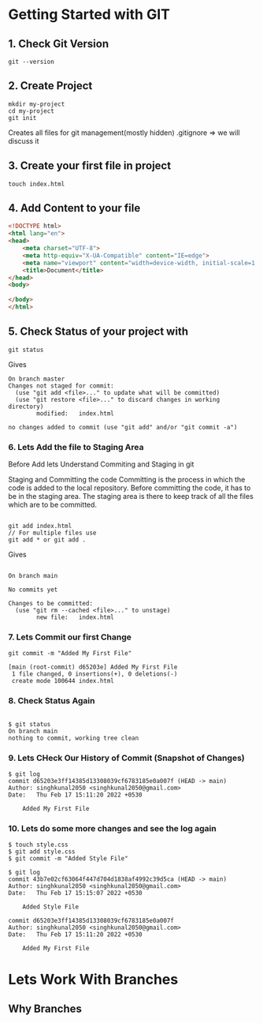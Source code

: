 # Getting Started with GIT

## 1.  Check Git Version 

```
git --version

```

## 2. Create Project 

```
mkdir my-project
cd my-project
git init 

```
Creates all files for git management(mostly hidden)
.gitignore => we will discuss it 

## 3. Create your first file in project

```
touch index.html

```

## 4. Add Content to your file

```html
<!DOCTYPE html>
<html lang="en">
<head>
    <meta charset="UTF-8">
    <meta http-equiv="X-UA-Compatible" content="IE=edge">
    <meta name="viewport" content="width=device-width, initial-scale=1.0">
    <title>Document</title>
</head>
<body>
    
</body>
</html>

```

## 5. Check Status of your project with 

```
git status

```

Gives 

```
On branch master
Changes not staged for commit:
  (use "git add <file>..." to update what will be committed)
  (use "git restore <file>..." to discard changes in working directory)
        modified:   index.html

no changes added to commit (use "git add" and/or "git commit -a")

```

### 6. Lets Add the file to Staging Area 

Before Add lets Understand Commiting and Staging in git

Staging and Committing the code
Committing is the process in which the code is added to the local repository. Before committing the code, it has to be in the staging area. The staging area is there to keep track of all the files which are to be committed.


```

git add index.html
// For multiple files use
git add * or git add .

```

Gives 

```

On branch main

No commits yet

Changes to be committed:
  (use "git rm --cached <file>..." to unstage)
        new file:   index.html

```

### 7. Lets Commit our first Change

```
git commit -m "Added My First File"

[main (root-commit) d65203e] Added My First File
 1 file changed, 0 insertions(+), 0 deletions(-)
 create mode 100644 index.html

```

### 8. Check Status Again 

```

$ git status
On branch main
nothing to commit, working tree clean

```

### 9. Lets CHeck Our History of Commit (Snapshot of Changes)

```
$ git log 
commit d65203e3ff14385d13308039cf6783185e0a007f (HEAD -> main)
Author: singhkunal2050 <singhkunal2050@gmail.com>
Date:   Thu Feb 17 15:11:20 2022 +0530

    Added My First File

```

### 10. Lets do some more changes and see the log again

```
$ touch style.css
$ git add style.css     
$ git commit -m "Added Style File"

```

```
$ git log
commit 43b7e02cf63064f447d704d1838af4992c39d5ca (HEAD -> main)
Author: singhkunal2050 <singhkunal2050@gmail.com>
Date:   Thu Feb 17 15:15:07 2022 +0530

    Added Style File

commit d65203e3ff14385d13308039cf6783185e0a007f
Author: singhkunal2050 <singhkunal2050@gmail.com>
Date:   Thu Feb 17 15:11:20 2022 +0530

    Added My First File

```


# Lets Work With Branches

## Why Branches 

